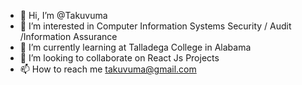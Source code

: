 - 👋 Hi, I’m @Takuvuma
- 👀 I’m interested in Computer Information Systems Security / Audit /Information Assurance 
- 🌱 I’m currently learning at Talladega College in Alabama 
- 💞️ I’m looking to collaborate on React Js Projects 
- 📫 How to reach me takuvuma@gmail.com 

<!---
Takuvuma/Takuvuma is a ✨ special ✨ repository because its `README.md` (this file) appears on your GitHub profile.
You can click the Preview link to take a look at your changes.
--->
